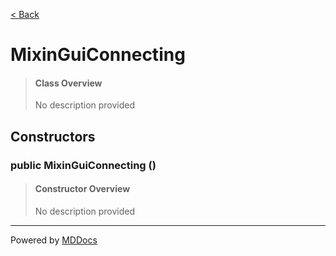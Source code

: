[< Back](README.md)
# MixinGuiConnecting #
>#### Class Overview ####
>No description provided
## Constructors ##
### public MixinGuiConnecting () ###
>#### Constructor Overview ####
>No description provided
>

---
Powered by [MDDocs](https://github.com/VRCube/MDDocs)